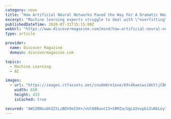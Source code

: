 ```yaml
---
category: news
title: "How Artificial Neural Networks Paved the Way For A Dramatic New Theory of Dreams"
excerpt: "Machine learning experts struggle to deal with \"overfitting\" in neural networks. Evolution solved it with dreams, says new theory."
publishedDateTime: 2020-07-31T15:15:00Z
webUrl: "https://www.discovermagazine.com/mind/how-artificial-neural-networks-paved-the-way-for-a-dramatic-new-theory-of"
type: article

provider:
  name: Discover Magazine
  domain: discovermagazine.com

topics:
  - Machine Learning
  - AI

images:
  - url: "https://images.ctfassets.net/cnu0m8re1exe/69s4baeiws1AUtljCB0OVF/ee3650537550ae64aaef7cc3d00bff98/shutterstock_498959041.jpg?w=650&h=433&fit=fill"
    width: 650
    height: 433
    isCached: true

secured: "AW1ZRNsubhZZtLzBDV9eIXX+/vUl008uutI3+SRMZa/UgLU2evpb1ZvNbLoylJU6fHUj0c6VL2zkCK+xeVOVT0LLlFnBuuEV2G9h4NKB4iyBwrjHmVzilks0cwmlLQF2NnjVMQY36RhsTgzWovgtrQcYAJp+c7g5+Ig1PXPfPTTM7QbOXme4h1RFHyzL2SBltQpwucbXLkoy1UyiCD+JX/iIH+7p+SsxvDVMEmv0YyFlO5mpLW4nImj60fXcm5WRROOKLwfVmZ5lbP3k14MKnIARLLS8XjZidnc/Gor/oZTV8VqVtbX8v6EbpUiT2e1Wj5VmqbHL54ik1qww+30x4A==;bbWuyKRr2nKybSexz2QjnA=="
---
```


